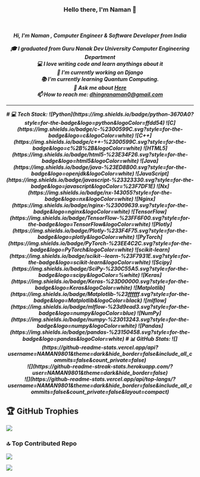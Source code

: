 
<h3 align="center">Hello there, I'm Naman 👋</h3>
<h5 align="center">
<br>
<p align="center">
  Hi, I'm Naman , Computer Engineer & Software Developer from India
  <br>
  <br>
  🎓 I graduated from Guru Nanak Dev University Computer Engineering Department
  <br>
  💻 I love writing code and learn anythings about it
  <br>
  🔬 I’m currently working on Django
  <br>
  📚 I’m currently learning Quantum Computing.
  <br>
  💬 Ask me about <a href="https://github.com/NAMAN9801/issues" title="Issues">Here</a>
  <br>
  📫 How to reach me: <a href="mailto: ssayam200@gmail.com">dhingranaman0@gmail.com</a>
</p>
<hr>
# 💻 Tech Stack:
![Python](https://img.shields.io/badge/python-3670A0?style=for-the-badge&logo=python&logoColor=ffdd54) ![C](https://img.shields.io/badge/c-%2300599C.svg?style=for-the-badge&logo=c&logoColor=white) ![C++](https://img.shields.io/badge/c++-%2300599C.svg?style=for-the-badge&logo=c%2B%2B&logoColor=white) ![HTML5](https://img.shields.io/badge/html5-%23E34F26.svg?style=for-the-badge&logo=html5&logoColor=white) ![Java](https://img.shields.io/badge/java-%23ED8B00.svg?style=for-the-badge&logo=openjdk&logoColor=white) ![JavaScript](https://img.shields.io/badge/javascript-%23323330.svg?style=for-the-badge&logo=javascript&logoColor=%23F7DF1E) ![Nx](https://img.shields.io/badge/nx-143055?style=for-the-badge&logo=nx&logoColor=white) ![Nginx](https://img.shields.io/badge/nginx-%23009639.svg?style=for-the-badge&logo=nginx&logoColor=white) ![TensorFlow](https://img.shields.io/badge/TensorFlow-%23FF6F00.svg?style=for-the-badge&logo=TensorFlow&logoColor=white) ![Plotly](https://img.shields.io/badge/Plotly-%233F4F75.svg?style=for-the-badge&logo=plotly&logoColor=white) ![PyTorch](https://img.shields.io/badge/PyTorch-%23EE4C2C.svg?style=for-the-badge&logo=PyTorch&logoColor=white) ![scikit-learn](https://img.shields.io/badge/scikit--learn-%23F7931E.svg?style=for-the-badge&logo=scikit-learn&logoColor=white) ![Scipy](https://img.shields.io/badge/SciPy-%230C55A5.svg?style=for-the-badge&logo=scipy&logoColor=%white) ![Keras](https://img.shields.io/badge/Keras-%23D00000.svg?style=for-the-badge&logo=Keras&logoColor=white) ![Matplotlib](https://img.shields.io/badge/Matplotlib-%23ffffff.svg?style=for-the-badge&logo=Matplotlib&logoColor=black) ![mlflow](https://img.shields.io/badge/mlflow-%23d9ead3.svg?style=for-the-badge&logo=numpy&logoColor=blue) ![NumPy](https://img.shields.io/badge/numpy-%23013243.svg?style=for-the-badge&logo=numpy&logoColor=white) ![Pandas](https://img.shields.io/badge/pandas-%23150458.svg?style=for-the-badge&logo=pandas&logoColor=white)
# 📊 GitHub Stats:
![](https://github-readme-stats.vercel.app/api?username=NAMAN9801&theme=dark&hide_border=false&include_all_commits=false&count_private=false)<br/>
![](https://github-readme-streak-stats.herokuapp.com/?user=NAMAN9801&theme=dark&hide_border=false)<br/>
![](https://github-readme-stats.vercel.app/api/top-langs/?username=NAMAN9801&theme=dark&hide_border=false&include_all_commits=false&count_private=false&layout=compact)

## 🏆 GitHub Trophies
![](https://github-profile-trophy.vercel.app/?username=NAMAN9801&theme=radical&no-frame=false&no-bg=false&margin-w=4)

### 🔝 Top Contributed Repo
![](https://github-contributor-stats.vercel.app/api?username=NAMAN9801&limit=5&theme=dark&combine_all_yearly_contributions=true)


[![](https://visitcount.itsvg.in/api?id=NAMAN9801&icon=3&color=4)](https://visitcount.itsvg.in)


